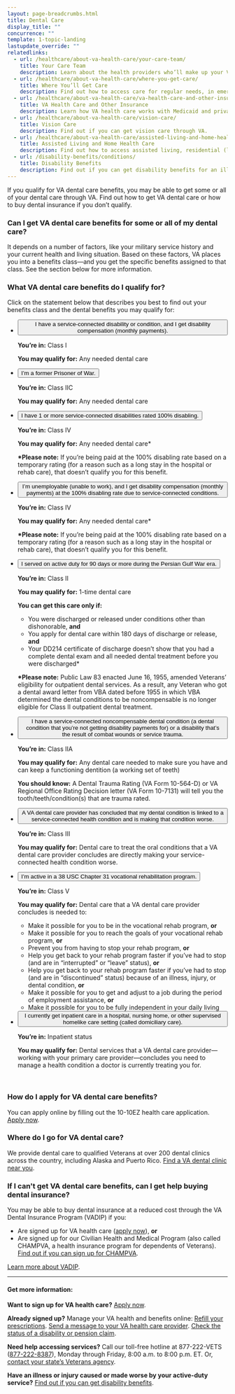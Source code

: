 ```yaml
---
layout: page-breadcrumbs.html
title: Dental Care
display_title: ""
concurrence: ""
template: 1-topic-landing
lastupdate_override: ""
relatedlinks:
  - url: /healthcare/about-va-health-care/your-care-team/
    title: Your Care Team
    description: Learn about the health providers who’ll make up your VA care team.
  - url: /healthcare/about-va-health-care/where-you-get-care/
    title: Where You’ll Get Care
    description: Find out how to access care for regular needs, in emergencies, and when traveling.
  - url: /healthcare/about-va-health-care/va-health-care-and-other-insurance/
    title: VA Health Care and Other Insurance
    description: Learn how VA health care works with Medicaid and private insurance.
  - url: /healthcare/about-va-health-care/vision-care/
    title: Vision Care
    description: Find out if you can get vision care through VA.
  - url: /healthcare/about-va-health-care/assisted-living-and-home-health-care/
    title: Assisted Living and Home Health Care
    description: Find out how to access assisted living, residential (live-in), or home health care options through VA.
  - url: /disability-benefits/conditions/
    title: Disability Benefits
    description: Find out if you can get disability benefits for an illness or injury caused or made worse by your active-duty service.
---
```


<div class="va-introtext">

If you qualify for VA dental care benefits, you may be able to get some or all of your dental care through VA. Find out how to get VA dental care or how to buy dental insurance if you don’t qualify.

</div>

<div class="feature" markdown=“1”>

### Can I get VA dental care benefits for some or all of my dental care?

It depends on a number of factors, like your military service history and your current health and living situation. Based on these factors, VA places you into a benefits class—and you get the specific benefits assigned to that class. See the section below for more information.

</div>

### What VA dental care benefits do I qualify for?

Click on the statement below that describes you best to find out your benefits class and the dental benefits you may qualify for:

<div class="usa-accordion">
<ul class="usa-unstyled-list">
<li>
<button class="usa-button-unstyled usa-accordion-button" aria-controls="dental-care-disability">I have a service-connected disability or condition, and I get disability compensation (monthly payments).</button>
<div id="dental-care-disability" class="usa-accordion-content">

**You’re in:** Class I

**You may qualify for:** Any needed dental care

</div>
</li>
<li>
<button class="usa-button-unstyled usa-accordion-button" aria-controls="dental-care-pow">I’m a former Prisoner of War.</button>
<div id="dental-care-pow" class="usa-accordion-content">

**You’re in:** Class IIC

**You may qualify for:** Any needed dental care

</div>
</li>
<li>
<button class="usa-button-unstyled usa-accordion-button" aria-controls="dental-care-disability-100">I have 1 or more service-connected disabilities rated 100% disabling.</button>
<div id="dental-care-disability-100" class="usa-accordion-content">

**You’re in:** Class IV

**You may qualify for:** Any needed dental care\*

**\*Please note:** If you’re being paid at the 100% disabling rate based on a temporary rating (for a reason such as a long stay in the hospital or rehab care), that doesn’t qualify you for this benefit. 

</div>
</li>
<li>
<button class="usa-button-unstyled usa-accordion-button" aria-controls="dental-care-unemployable">I’m unemployable (unable to work), and I get disability compensation (monthly payments) at the 100% disabling rate due to service-connected conditions.</button>
<div id="dental-care-unemployable" class="usa-accordion-content">

**You’re in:** Class IV

**You may qualify for:** Any needed dental care\*

**\*Please note:** If you’re being paid at the 100% disabling rate based on a temporary rating (for a reason such as a long stay in the hospital or rehab care), that doesn’t qualify you for this benefit. 

</div>
</li>
<li>
<button class="usa-button-unstyled usa-accordion-button" aria-controls="dental-care-gulf-war">I served on active duty for 90 days or more during the Persian Gulf War era.</button>
<div id="dental-care-gulf-war" class="usa-accordion-content">

**You’re in:** Class II

**You may qualify for:** 1-time dental care

**You can get this care only if:**

- You were discharged or released under conditions other than dishonorable, **and**
- You apply for dental care within 180 days of discharge or release, **and**
- Your DD214 certificate of discharge doesn’t show that you had a complete dental exam and all needed dental treatment before you were discharged\*

**\*Please note:** Public Law 83 enacted June 16, 1955, amended Veterans’ eligibility for outpatient dental services. As a result, any Veteran who got a dental award letter from VBA dated before 1955 in which VBA determined the dental conditions to be noncompensable is no longer eligible for Class II outpatient dental treatment.

</div>
</li>
<li>
<button class="usa-button-unstyled usa-accordion-button" aria-controls="dental-care-noncompensable">I have a service-connected noncompensable dental condition (a dental condition that you’re not getting disability payments for) or a disability that’s the result of combat wounds or service trauma.</button>
<div id="dental-care-noncompensable" class="usa-accordion-content">

**You’re in:** Class IIA

**You may qualify for:** Any dental care needed to make sure you have and can keep a functioning dentition (a working set of teeth)

**You should know:** A Dental Trauma Rating (VA Form 10-564-D) or VA Regional Office Rating Decision letter (VA Form 10-7131) will tell you the tooth/teeth/condition(s) that are trauma rated.

</div>
</li>
<li>
<button class="usa-button-unstyled usa-accordion-button" aria-controls="dental-care-sc-worse">A VA dental care provider has concluded that my dental condition is linked to a service-connected health condition and is making that condition worse.</button>
<div id="dental-care-sc-worse" class="usa-accordion-content">

**You’re in:** Class III

**You may qualify for:** Dental care to treat the oral conditions that a VA dental care provider concludes are directly making your service-connected health condition worse.

</div>
</li>
<li>
<button class="usa-button-unstyled usa-accordion-button" aria-controls="dental-care-vre">I’m active in a 38 USC Chapter 31 vocational rehabilitation program.</button>
<div id="dental-care-vre" class="usa-accordion-content">

**You’re in:** Class V

**You may qualify for:** Dental care that a VA dental care provider concludes is needed to:

- Make it possible for you to be in the vocational rehab program, **or**
- Make it possible for you to reach the goals of your vocational rehab program, **or**
- Prevent you from having to stop your rehab program, **or**
- Help you get back to your rehab program faster if you’ve had to stop (and are in “interrupted” or “leave” status), **or**
- Help you get back to your rehab program faster if you’ve had to stop (and are in “discontinued” status) because of an illness, injury, or dental condition, **or**
- Make it possible for you to get and adjust to a job during the period of employment assistance, **or**
- Make it possible for you to be fully independent in your daily living

</div>
</li>
<li>
<button class="usa-button-unstyled usa-accordion-button" aria-controls="dental-care-inpatient">I currently get inpatient care in a hospital, nursing home, or other supervised homelike care setting (called domiciliary care).</button>
<div id="dental-care-inpatient" class="usa-accordion-content">

**You’re in:** Inpatient status

**You may qualify for:** Dental services that a VA dental care provider—working with your primary care provider—concludes you need to manage a health condition a doctor is currently treating you for.

</div>
</li>
</ul>
</div>

<br>

### How do I apply for VA dental care benefits? 

You can apply online by filling out the 10-10EZ health care application. [Apply now](/healthcare/apply/application/introduction/). 

### Where do I go for VA dental care? 

We provide dental care to qualified Veterans at over 200 dental clinics across the country, including Alaska and Puerto Rico. [Find a VA dental clinic near you](https://www.va.gov/DENTAL/Dental-Clinic-Locations-Finder.asp). 

### If I can't get VA dental care benefits, can I get help buying dental insurance? 

You may be able to buy dental insurance at a reduced cost through the VA Dental Insurance Program (VADIP) if you:

- Are signed up for VA health care ([apply now](/healthcare/apply/)), **or**
- Are signed up for our Civilian Health and Medical Program (also called CHAMPVA, a health insurance program for dependents of Veterans). [Find out if you can sign up for CHAMPVA](https://www.va.gov/purchasedcare/programs/dependents/champva/index.asp). 

[Learn more about VADIP](https://www.va.gov/healthbenefits/VADIP/). 

<script src="https://standards.usa.gov/assets/js/vendor/uswds.min.js" type="text/javascript"></script>

<!-- TODO: find a proper place to import USWDS JS for static pages -->

------

#### Get more information:

**Want to sign up for VA health care?** [Apply now](/healthcare/apply/).

**Already signed up?** Manage your VA health and benefits online: 
[Refill your prescriptions](/healthcare/prescriptions/). 
[Send a message to your VA health care provider](/healthcare/messaging/). 
[Check the status of a disability or pension claim](/track-claims/).

**Need help accessing services?** Call our toll-free hotline at 877-222-VETS (<a href="tel:+1phonenumber">877-222-8387</a>), Monday through Friday, 8:00 a.m. to 8:00 p.m. ET. Or, [contact your state’s Veterans agency](https://www.va.gov/statedva.htm). 

**Have an illness or injury caused or made worse by your active-duty service?** [Find out if you can get disability benefits](/disability-benefits/conditions/).

